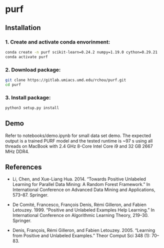 purf
====

## Installation
### 1. Create and activate conda envorinment:
``` bash
conda create -n purf scikit-learn=0.24.2 numpy=1.19.0 cython=0.29.21
conda activate purf
```

### 2. Download package:
``` bash
git clone https://gitlab.umiacs.umd.edu/rchou/purf.git
cd purf
``` 

### 3. Install package:
``` bash
python3 setup.py install
```

## Demo
Refer to notebooks/demo.ipynb for small data set demo. The expected output is a trained PURF model and the tested runtime is ~97 s using all threads on MacBook with 2.4 GHz 8-Core Intel Core i9 and 32 GB 2667 MHz DDR4.

## References
- Li, Chen, and Xue-Liang Hua. 2014. “Towards Positive Unlabeled Learning for Parallel Data Mining: A Random Forest Framework.” In International Conference on Advanced Data Mining and Applications, 573–87. Springer.

- De Comité, Francesco, François Denis, Rémi Gilleron, and Fabien Letouzey. 1999. “Positive and Unlabeled Examples Help Learning.” In International Conference on Algorithmic Learning Theory, 219–30. Springer.

- Denis, François, Rémi Gilleron, and Fabien Letouzey. 2005. “Learning from Positive and Unlabeled Examples.” Theor Comput Sci 348 (1): 70–83.
